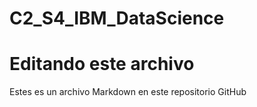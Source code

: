 # C2_S4_IBM_DataScience

# Editando este archivo

Estes es un archivo Markdown en este repositorio GitHub
